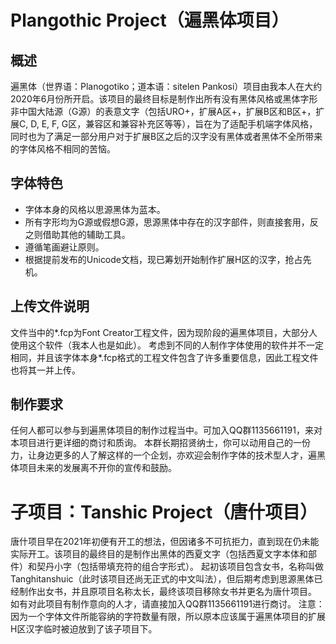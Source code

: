 # Plangothic Project（遍黑体项目）
## 概述
遍黑体（世界语：Planogotiko；道本语：sitelen Pankosi）项目由我本人在大约2020年6月份所开启。该项目的最终目标是制作出所有没有黑体风格或黑体字形非中国大陆源（G源）的表意文字（包括URO+，扩展A区+，扩展B区和B区+，扩展C, D, E, F, G区，兼容区和兼容补充区等等），旨在为了适配手机端字体风格，同时也为了满足一部分用户对于扩展B区之后的汉字没有黑体或者黑体不全所带来的字体风格不相同的苦恼。
## 字体特色
- 字体本身的风格以思源黑体为蓝本。
- 所有字形均为G源或假想G源，思源黑体中存在的汉字部件，则直接套用，反之则借助其他的辅助工具。
- 遵循笔画避让原则。
- 根据提前发布的Unicode文档，现已筹划开始制作扩展H区的汉字，抢占先机。
## 上传文件说明
文件当中的*.fcp为Font Creator工程文件，因为现阶段的遍黑体项目，大部分人使用这个软件（我本人也是如此）。
考虑到不同的人制作字体使用的软件并不一定相同，并且该字体本身*.fcp格式的工程文件包含了许多重要信息，因此工程文件也将其一并上传。
## 制作要求
任何人都可以参与到遍黑体项目的制作过程当中。可加入QQ群1135661191，来对本项目进行更详细的商讨和质询。
本群长期招贤纳士，你可以动用自己的一份力，让身边更多的人了解这样的一个企划，亦欢迎会制作字体的技术型人才，遍黑体项目未来的发展离不开你的宣传和鼓励。
# 子项目：Tanshic Project（唐什项目）
唐什项目早在2021年初便有开工的想法，但因诸多不可抗拒力，直到现在仍未能实际开工。该项目的最终目的是制作出黑体的西夏文字（包括西夏文字本体和部件）和契丹小字（包括带填充符的组合字形式）。
起初该项目包含女书，名称叫做Tanghitanshuic（此时该项目还尚无正式的中文叫法），但后期考虑到思源黑体已经制作出女书，并且原项目名称太长，最终该项目移除女书并更名为唐什项目。
如有对此项目有制作意向的人才，请直接加入QQ群1135661191进行商讨。
注意：因为一个字体文件所能容纳的字符数量有限，所以原本应该属于遍黑体项目的扩展H区汉字临时被迫放到了该子项目下。
